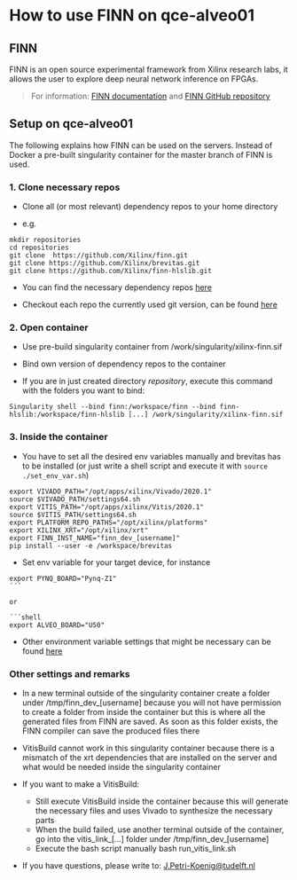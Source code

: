 # How to use FINN on qce-alveo01

## FINN

FINN is an open source experimental framework from Xilinx research labs, it allows the user to explore deep neural network inference on FPGAs. 

> For information: [FINN documentation](https://finn.readthedocs.io/en/latest/) and [FINN GitHub repository](https://github.com/Xilinx/finn)

## Setup on qce-alveo01

The following explains how FINN can be used on the servers. Instead of Docker a pre-built singularity container for the master branch of FINN is used.

### 1. Clone necessary repos 

- Clone all (or most relevant) dependency repos to your home directory

- e.g.

```shell
mkdir repositories
cd repositories
git clone  https://github.com/Xilinx/finn.git
git clone https://github.com/Xilinx/brevitas.git
git clone https://github.com/Xilinx/finn-hlslib.git
```

- You can find the necessary dependency repos [here](https://github.com/Xilinx/finn/blob/e443a5859066a410a63c08dcfec4a90527ca24be/docker/Dockerfile.finn_dev#L73)

- Checkout each repo the currently used git version, can be found [here](https://github.com/Xilinx/finn/blob/e443a5859066a410a63c08dcfec4a90527ca24be/docker/finn_entrypoint.sh#L13)

### 2. Open container

- Use pre-build singularity container from /work/singularity/xilinx-finn.sif

- Bind own version of dependency repos to the container

- If you are in just created directory *repository*, execute this command with the folders you want to bind:

```shell
Singularity shell --bind finn:/workspace/finn --bind finn-hlslib:/workspace/finn-hlslib [...] /work/singularity/xilinx-finn.sif
```

### 3. Inside the container

- You have to set all the desired env variables manually and brevitas has to be installed (or just write a shell script and execute it with `source ./set_env_var.sh`)

```shell
export VIVADO_PATH="/opt/apps/xilinx/Vivado/2020.1"
source $VIVADO_PATH/settings64.sh
export VITIS_PATH="/opt/apps/xilinx/Vitis/2020.1"
source $VITIS_PATH/settings64.sh
export PLATFORM_REPO_PATHS="/opt/xilinx/platforms"
export XILINX_XRT="/opt/xilinx/xrt"
export FINN_INST_NAME="finn_dev_[username]"
pip install --user -e /workspace/brevitas
```

- Set env variable for your target device, for instance

```shell
export PYNQ_BOARD="Pynq-Z1"
´´´

or

´´´shell
export ALVEO_BOARD="U50"
```

- Other environment variable settings that might be necessary can be found [here](https://github.com/Xilinx/finn/blob/e443a5859066a410a63c08dcfec4a90527ca24be/run-docker.sh#L82)

### Other settings and remarks

- In a new terminal outside of the singularity container create a folder under /tmp/finn\_dev\_[username] because you will not have permission to create a folder from inside the container but this is where all the generated files from FINN are saved. As soon as this folder exists, the FINN compiler can save the produced files there

- VitisBuild cannot work in this singularity container because there is a mismatch of the xrt dependencies that are installed on the server and what would be needed inside the singularity container

- If you want to make a VitisBuild:
    - Still execute VitisBuild inside the container because this will generate the necessary files and uses Vivado to synthesize the necessary parts
    - When the build failed, use another terminal outside of the container, go into the vitis\_link\_[...] folder under /tmp/finn\_dev\_[username]
    - Execute the bash script manually bash run\_vitis\_link.sh

- If you have questions, please write to: J.Petri-Koenig@tudelft.nl
